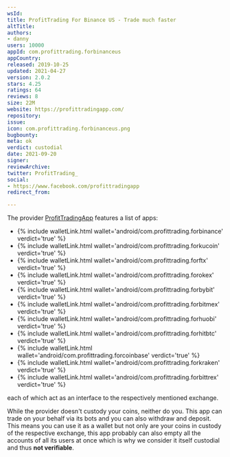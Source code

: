 ```yaml
---
wsId: 
title: ProfitTrading For Binance US - Trade much faster
altTitle: 
authors:
- danny
users: 10000
appId: com.profittrading.forbinanceus
appCountry: 
released: 2019-10-25
updated: 2021-04-27
version: 2.0.2
stars: 4.25
ratings: 64
reviews: 8
size: 22M
website: https://profittradingapp.com/
repository: 
issue: 
icon: com.profittrading.forbinanceus.png
bugbounty: 
meta: ok
verdict: custodial
date: 2021-09-20
signer: 
reviewArchive: 
twitter: ProfitTrading_
social:
- https://www.facebook.com/profittradingapp
redirect_from: 

---
```


The provider [ProfitTradingApp](https://play.google.com/store/apps/dev?id=6470884744111312194) features a list of apps:

* {% include walletLink.html wallet='android/com.profittrading.forbinance' verdict='true' %}
* {% include walletLink.html wallet='android/com.profittrading.forkucoin' verdict='true' %}
* {% include walletLink.html wallet='android/com.profittrading.forftx' verdict='true' %}
* {% include walletLink.html wallet='android/com.profittrading.forokex' verdict='true' %}
* {% include walletLink.html wallet='android/com.profittrading.forbybit' verdict='true' %}
* {% include walletLink.html wallet='android/com.profittrading.forbitmex' verdict='true' %}
* {% include walletLink.html wallet='android/com.profittrading.forhuobi' verdict='true' %}
* {% include walletLink.html wallet='android/com.profittrading.forhitbtc' verdict='true' %}
* {% include walletLink.html wallet='android/com.profittrading.forcoinbase' verdict='true' %}
* {% include walletLink.html wallet='android/com.profittrading.forkraken' verdict='true' %}
* {% include walletLink.html wallet='android/com.profittrading.forbittrex' verdict='true' %}

each of which act as an interface to the respectively mentioned exchange.

While the provider doesn't custody your coins, neither do you. This app can trade on your behalf via its bots and you can also withdraw and deposit. This means you can use it as a wallet but not only are your coins in custody of the respective exchange, this app probably can also empty all the accounts of all its users at once which is why we consider it itself custodial and thus **not verifiable**.

